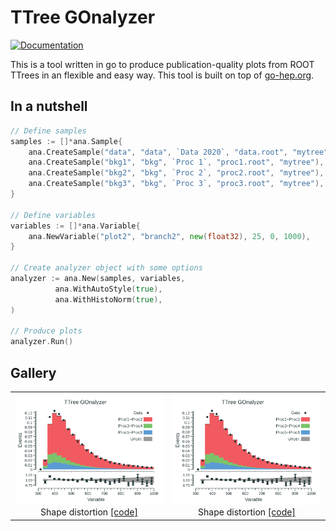 # TTree GOnalyzer

[![Documentation](https://godoc.org/github.com/rmadar/tree-gonalyzer?status.svg)](https://godoc.org/github.com/rmadar/tree-gonalyzer)

This is a tool written in go to produce publication-quality plots from ROOT TTrees in an flexible and easy way.
This tool is built on top of [go-hep.org](https://go-hep.org).

## In a nutshell

```go
// Define samples
samples := []*ana.Sample{
	ana.CreateSample("data", "data", `Data 2020`, "data.root", "mytree"),
	ana.CreateSample("bkg1", "bkg", `Proc 1`, "proc1.root", "mytree"),
	ana.CreateSample("bkg2", "bkg", `Proc 2`, "proc2.root", "mytree"),
	ana.CreateSample("bkg3", "bkg", `Proc 3`, "proc3.root", "mytree"),
}

// Define variables
variables := []*ana.Variable{
	ana.NewVariable("plot2", "branch2", new(float32), 25, 0, 1000),
}

// Create analyzer object with some options
analyzer := ana.New(samples, variables,
	      ana.WithAutoStyle(true),
	      ana.WithHistoNorm(true),
)

// Produce plots
analyzer.Run()

```

## Gallery

<table>
  <tr>
    <td style="text-align:center;">
        <img src="ana-show/eg-plot.png">
	Shape distortion <a href="ana-show/main.go" _target="blank">[code]</a>
    </td>
    <td valign="top">
    	<center><img src="ana-show/eg-plot.png"> Shape distortion <a href="ana-show/main.go" _target="blank">[code]</a> </center>
    </td>
  </tr>


 </table>

